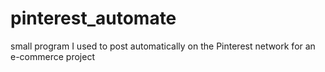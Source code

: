 # pinterest_automate
small program I used to post automatically on the Pinterest network for an e-commerce project
